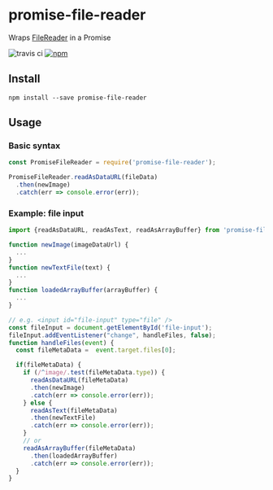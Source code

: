 # promise-file-reader
Wraps [FileReader](https://developer.mozilla.org/en-US/docs/Web/API/FileReader) in a Promise

![travis ci](https://travis-ci.org/jahredhope/promise-file-reader.svg?branch=master)
[![npm](https://img.shields.io/npm/v/promise-file-reader.svg)](https://www.npmjs.com/package/promise-file-reader)

## Install
```
npm install --save promise-file-reader
```

## Usage

### Basic syntax
```javascript
const PromiseFileReader = require('promise-file-reader');

PromiseFileReader.readAsDataURL(fileData)
  .then(newImage)
  .catch(err => console.error(err));
```

### Example: file input
```javascript
import {readAsDataURL, readAsText, readAsArrayBuffer} from 'promise-file-reader';

function newImage(imageDataUrl) {
  ...
}
function newTextFile(text) {
  ...
}
function loadedArrayBuffer(arrayBuffer) {
  ...
}

// e.g. <input id="file-input" type="file" />
const fileInput = document.getElementById('file-input');
fileInput.addEventListener("change", handleFiles, false);
function handleFiles(event) {
  const fileMetaData =  event.target.files[0];

  if(fileMetaData) {
    if (/^image/.test(fileMetaData.type)) {
      readAsDataURL(fileMetaData)
      .then(newImage)
      .catch(err => console.error(err));
    } else {
      readAsText(fileMetaData)
      .then(newTextFile)
      .catch(err => console.error(err));
    }
    // or
    readAsArrayBuffer(fileMetaData)
      .then(loadedArrayBuffer)
      .catch(err => console.error(err));
  }
}
```
